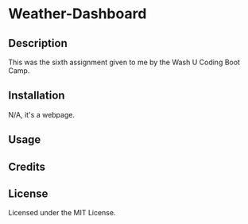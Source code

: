 # Weather-Dashboard

## Description

This was the sixth assignment given to me by the Wash U Coding Boot Camp.

## Installation

N/A, it's a webpage.

## Usage



## Credits



## License

Licensed under the MIT License.